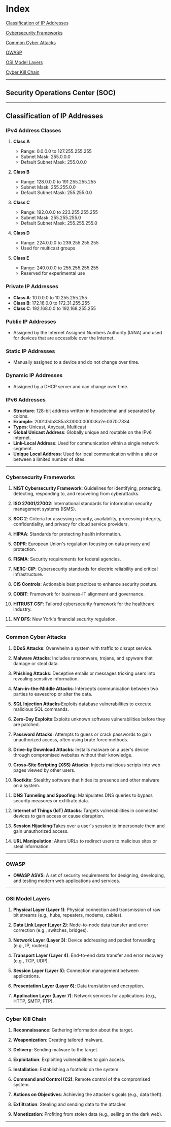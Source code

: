 # Index
[Classification of IP Addresses](#Classification-of-IP-Addresses)

[Cybersecurity Frameworks](#Cybersecurity-Frameworks)

[Common Cyber Attacks](#Common-Cyber-Attacks)

[OWASP](#owasp)

[OSI Model Layers](#osi-model-layers)

[Cyber Kill Chain](#cyber-kill-chain)

---
## Security Operations Center (SOC)
---

## Classification of IP Addresses

### IPv4 Address Classes

1. **Class A**
   - Range: 0.0.0.0 to 127.255.255.255
   - Subnet Mask: 255.0.0.0
   - Default Subnet Mask: 255.0.0.0

2. **Class B**
   - Range: 128.0.0.0 to 191.255.255.255
   - Subnet Mask: 255.255.0.0
   - Default Subnet Mask: 255.255.0.0

3. **Class C**
   - Range: 192.0.0.0 to 223.255.255.255
   - Subnet Mask: 255.255.255.0
   - Default Subnet Mask: 255.255.255.0

4. **Class D**
   - Range: 224.0.0.0 to 239.255.255.255
   - Used for multicast groups

5. **Class E**
   - Range: 240.0.0.0 to 255.255.255.255
   - Reserved for experimental use

### Private IP Addresses

- **Class A**: 10.0.0.0 to 10.255.255.255
- **Class B**: 172.16.0.0 to 172.31.255.255
- **Class C**: 192.168.0.0 to 192.168.255.255

### Public IP Addresses

- Assigned by the Internet Assigned Numbers Authority (IANA) and used for devices that are accessible over the Internet.

### Static IP Addresses

- Manually assigned to a device and do not change over time.

### Dynamic IP Addresses

- Assigned by a DHCP server and can change over time.

### IPv6 Addresses

- **Structure**: 128-bit address written in hexadecimal and separated by colons.
- **Example**: 2001:0db8:85a3:0000:0000:8a2e:0370:7334
- **Types**: Unicast, Anycast, Multicast
- **Global Unicast Address**: Globally unique and routable on the IPv6 Internet.
- **Link-Local Address**: Used for communication within a single network segment.
- **Unique Local Address**: Used for local communication within a site or between a limited number of sites.
---

### Cybersecurity Frameworks

1. **NIST Cybersecurity Framework**: Guidelines for identifying, protecting, detecting, responding to, and recovering from cyberattacks.

2. **ISO 27001/27002**: International standards for information security management systems (ISMS).

3. **SOC 2**: Criteria for assessing security, availability, processing integrity, confidentiality, and privacy for cloud service providers.

4. **HIPAA**: Standards for protecting health information.

5. **GDPR**: European Union's regulation focusing on data privacy and protection.

6. **FISMA**: Security requirements for federal agencies.

7. **NERC-CIP**: Cybersecurity standards for electric reliability and critical infrastructure.

8. **CIS Controls**: Actionable best practices to enhance security posture.

9. **COBIT**: Framework for business-IT alignment and governance.

10. **HITRUST CSF**: Tailored cybersecurity framework for the healthcare industry.

11. **NY DFS**: New York's financial security regulation.
---

### Common Cyber Attacks

1. **DDoS Attacks**: Overwhelm a system with traffic to disrupt service.

2. **Malware Attacks**: Includes ransomware, trojans, and spyware that damage or steal data.

3. **Phishing Attacks**: Deceptive emails or messages tricking users into revealing sensitive information.

4. **Man-in-the-Middle Attacks**: Intercepts communication between two parties to eavesdrop or alter the data.

5. **SQL Injection Attacks**:Exploits database vulnerabilities to execute malicious SQL commands.

6. **Zero-Day Exploits**:Exploits unknown software vulnerabilities before they are patched.

7. **Password Attacks**: Attempts to guess or crack passwords to gain unauthorized access, often using brute force methods.

8. **Drive-by Download Attacks**: Installs malware on a user's device through compromised websites without their knowledge.

9. **Cross-Site Scripting (XSS) Attacks**: Injects malicious scripts into web pages viewed by other users.

10. **Rootkits**: Stealthy software that hides its presence and other malware on a system.

11. **DNS Tunneling and Spoofing**: Manipulates DNS queries to bypass security measures or exfiltrate data.

12. **Internet of Things (IoT) Attacks**: Targets vulnerabilities in connected devices to gain access or cause disruption.

13. **Session Hijacking**:Takes over a user's session to impersonate them and gain unauthorized access.

14. **URL Manipulation**: Alters URLs to redirect users to malicious sites or steal information.
---

### OWASP

- **OWASP ASVS**: A set of security requirements for designing, developing, and testing modern web applications and services.
---

### OSI Model Layers

1. **Physical Layer (Layer 1)**: Physical connection and transmission of raw bit streams (e.g., hubs, repeaters, modems, cables).

2. **Data Link Layer (Layer 2)**: Node-to-node data transfer and error correction (e.g., switches, bridges).

3. **Network Layer (Layer 3)**: Device addressing and packet forwarding (e.g., IP, routers).

4. **Transport Layer (Layer 4)**:  End-to-end data transfer and error recovery (e.g., TCP, UDP).

5. **Session Layer (Layer 5)**: Connection management between applications.

6. **Presentation Layer (Layer 6)**: Data translation and encryption.

7. **Application Layer (Layer 7)**: Network services for applications (e.g., HTTP, SMTP, FTP).
---

### Cyber Kill Chain

1. **Reconnaissance**:  Gathering information about the target.

2. **Weaponization**: Creating tailored malware.

3. **Delivery**: Sending malware to the target.

4. **Exploitation**: Exploiting vulnerabilities to gain access.

5. **Installation**: Establishing a foothold on the system.

6. **Command and Control (C2)**: Remote control of the compromised system.

7. **Actions on Objectives**: Achieving the attacker's goals (e.g., data theft).

8. **Exfiltration**: Stealing and sending data to the attacker.

9. **Monetization**: Profiting from stolen data (e.g., selling on the dark web).
---
